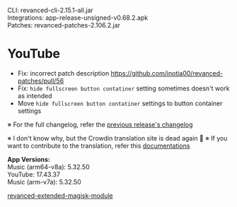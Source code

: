 CLI: revanced-cli-2.15.1-all.jar  
Integrations: app-release-unsigned-v0.68.2.apk  
Patches: revanced-patches-2.106.2.jar  

YouTube
==
- Fix: incorrect patch description https://github.com/inotia00/revanced-patches/pull/56
- Fix: `hide fullscreen button contatiner` setting sometimes doesn't work as intended
- Move `hide fullscreen button contatiner` settings to button container settings

※ For the full changelog, refer the [previous release's changelog](https://github.com/inotia00/revanced-patches/releases/tag/v2.106.1)

※ I don't know why, but the Crowdin translation site is dead again 🤷
※ If you want to contribute to the translation, refer this [documentations](https://telegra.ph/How-to-contribute-to-Crowdin-translations-via-upload-of-stringsxml-file-11-10)
  
**App Versions:**  
Music (arm64-v8a): 5.32.50  
YouTube: 17.43.37  
Music (arm-v7a): 5.32.50  

[revanced-extended-magisk-module](https://github.com/nikhilbadyal/revanced-magisk-module)  
